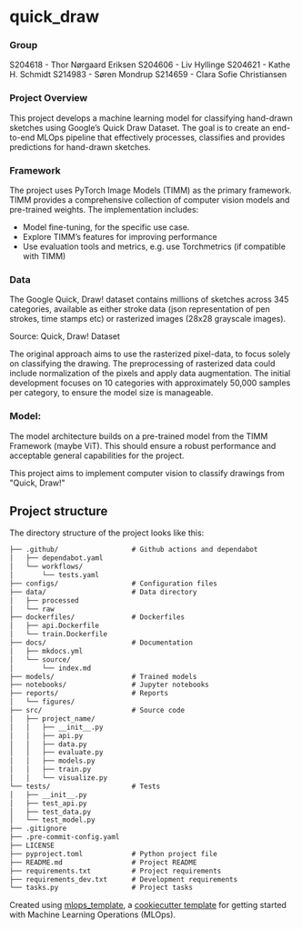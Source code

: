 # quick_draw
### Group
S204618 - Thor Nørgaard Eriksen
S204606 - Liv Hyllinge
S204621 - Kathe H. Schmidt 
S214983 - Søren Mondrup
S214659 - Clara Sofie Christiansen

### Project Overview
This project develops a machine learning model for classifying hand-drawn sketches using Google’s Quick Draw Dataset. The goal is to create an end-to-end MLOps pipeline that effectively processes, classifies and provides predictions for hand-drawn sketches. 

### Framework
The project uses PyTorch Image Models (TIMM) as the primary framework. TIMM provides a comprehensive collection of computer vision models and pre-trained weights. 
The implementation includes:
* Model fine-tuning, for the specific use case. 
* Explore TIMM’s features for improving performance
* Use evaluation tools and metrics, e.g. use Torchmetrics (if compatible with TIMM)

### Data
The Google Quick, Draw! dataset contains millions of sketches across 345 categories, available as either stroke data (json representation of pen strokes, time stamps etc) or rasterized images (28x28 grayscale images). 

Source: Quick, Draw! Dataset

The original approach aims to use the rasterized pixel-data, to focus solely on classifying the drawing. The preprocessing of rasterized data could include normalization of the pixels and apply data augmentation. 
The initial development focuses on 10 categories with approximately 50,000 samples per category, to ensure the model size is manageable. 


### Model:
The model architecture builds on a pre-trained model from the TIMM Framework (maybe ViT). This should ensure a robust performance and acceptable general capabilities for the project.

This project aims to implement computer vision to classify drawings from "Quick, Draw!"


















## Project structure

The directory structure of the project looks like this:
```txt
├── .github/                  # Github actions and dependabot
│   ├── dependabot.yaml
│   └── workflows/
│       └── tests.yaml
├── configs/                  # Configuration files
├── data/                     # Data directory
│   ├── processed
│   └── raw
├── dockerfiles/              # Dockerfiles
│   ├── api.Dockerfile
│   └── train.Dockerfile
├── docs/                     # Documentation
│   ├── mkdocs.yml
│   └── source/
│       └── index.md
├── models/                   # Trained models
├── notebooks/                # Jupyter notebooks
├── reports/                  # Reports
│   └── figures/
├── src/                      # Source code
│   ├── project_name/
│   │   ├── __init__.py
│   │   ├── api.py
│   │   ├── data.py
│   │   ├── evaluate.py
│   │   ├── models.py
│   │   ├── train.py
│   │   └── visualize.py
└── tests/                    # Tests
│   ├── __init__.py
│   ├── test_api.py
│   ├── test_data.py
│   └── test_model.py
├── .gitignore
├── .pre-commit-config.yaml
├── LICENSE
├── pyproject.toml            # Python project file
├── README.md                 # Project README
├── requirements.txt          # Project requirements
├── requirements_dev.txt      # Development requirements
└── tasks.py                  # Project tasks
```


Created using [mlops_template](https://github.com/SkafteNicki/mlops_template),
a [cookiecutter template](https://github.com/cookiecutter/cookiecutter) for getting
started with Machine Learning Operations (MLOps).
